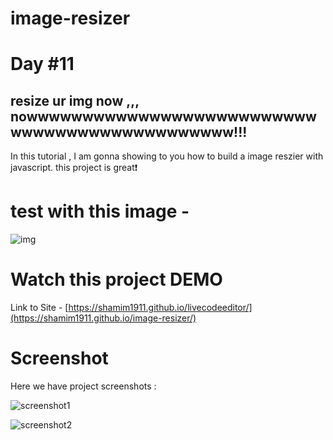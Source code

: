 # image-resizer

# Day #11

## resize ur img now ,,, nowwwwwwwwwwwwwwwwwwwwwwwwwwwwwwwwwwwwwwwwwwwwww!!!
In this tutorial ,  I am gonna showing to you how to build a image reszier with javascript. this project is great❗️

# test with this image - 

![img](https://github.com/shamim1911/image-resizer/assets/149160986/1be92c25-4c12-4bcf-b922-67cf2624ce2d)



# Watch this project DEMO
Link to Site - [https://shamim1911.github.io/livecodeeditor/](https://shamim1911.github.io/image-resizer/)


# Screenshot
Here we have project screenshots :



![screenshot1](https://github.com/shamim1911/image-resizer/assets/149160986/4662c941-dd31-4228-953f-f2bd221b3ac5)


![screenshot2](https://github.com/shamim1911/image-resizer/assets/149160986/9a3ad5cd-d771-4fad-b761-85ae9af8232a)
